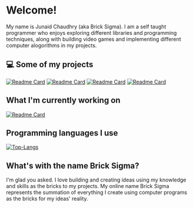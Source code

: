 # Welcome!

My name is Junaid Chaudhry (aka Brick Sigma). I am a self taught programmer who enjoys exploring different libraries and programming techniques, along with building video games and implementing different computer alogorithms in my projects.

## :computer: Some of my projects
[![Readme Card](https://github-readme-stats.vercel.app/api/pin/?username=bricksigma&repo=VGSockets&theme=transparent)](https://github.com/bricksigma/vgsockets)
[![Readme Card](https://github-readme-stats.vercel.app/api/pin/?username=bricksigma&repo=Tic-Tac-Toe-Minimax&theme=transparent)](https://github.com/BrickSigma/Tic-Tac-Toe-Minimax)
[![Readme Card](https://github-readme-stats.vercel.app/api/pin/?username=bricksigma&repo=Asteroids-pygame&theme=transparent)](https://github.com/BrickSigma/Asteroids-pygame)
[![Readme Card](https://github-readme-stats.vercel.app/api/pin/?username=bricksigma&repo=Game-of-Life-Raylib&theme=transparent)](https://github.com/BrickSigma/Game-of-Life-Raylib)

## What I'm currently working on
[![Readme Card](https://github-readme-stats.vercel.app/api/pin/?username=bricksigma&repo=ChippyOS&theme=transparent)](https://github.com/bricksigma/ChippyOS)

## Programming languages I use
[![Top-Langs](https://github-readme-stats.vercel.app/api/top-langs/?username=BrickSigma&layout=compact&theme=transparent)](https://github.com/anuraghazra/github-readme-stats)

## What's with the name Brick Sigma?
I'm glad you asked. I love building and creating ideas using my knowledge and skills as the bricks to my projects. My online name Brick Sigma represents the summation of everything I create using computer programs as the bricks for my ideas' reality.
